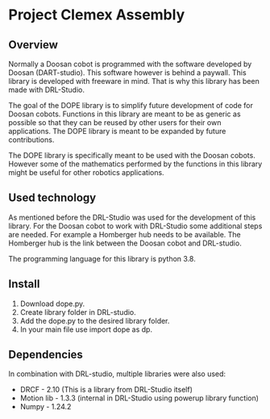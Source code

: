 # Project Clemex Assembly
 
## Overview
Normally a Doosan cobot is programmed with the software developed by Doosan (DART-studio). This software however is behind a paywall. This library is developed with freeware in mind. That is why this library has been made with DRL-Studio.

The goal of the DOPE library is to simplify future development of code for Doosan cobots. Functions in this library are meant to be as generic as possible so that they can be reused by other users for their own applications. The DOPE library is meant to be expanded by future contributions.

The DOPE library is specifically meant to be used with the Doosan cobots. However some of the mathematics performed by the functions in this library might be useful for other robotics applications.

## Used technology
As mentioned before the DRL-Studio was used for the development of this library. For the Doosan cobot to work with DRL-Studio some additional steps are needed. For example a Homberger hub needs to be available. The Homberger hub is the link between the Doosan cobot and DRL-studio.

The programming language for this library is python 3.8.

## Install
1. Download dope.py. 
2. Create library folder in DRL-studio. 
3. Add the dope.py to the desired library folder. 
4. In your main file use import dope as dp.

## Dependencies
In combination with DRL-studio, multiple libraries were also used:

- DRCF - 2.10 (This is a library from DRL-Studio itself) 
- Motion lib - 1.3.3 (internal in DRL-Studio using powerup library function)
- Numpy - 1.24.2

